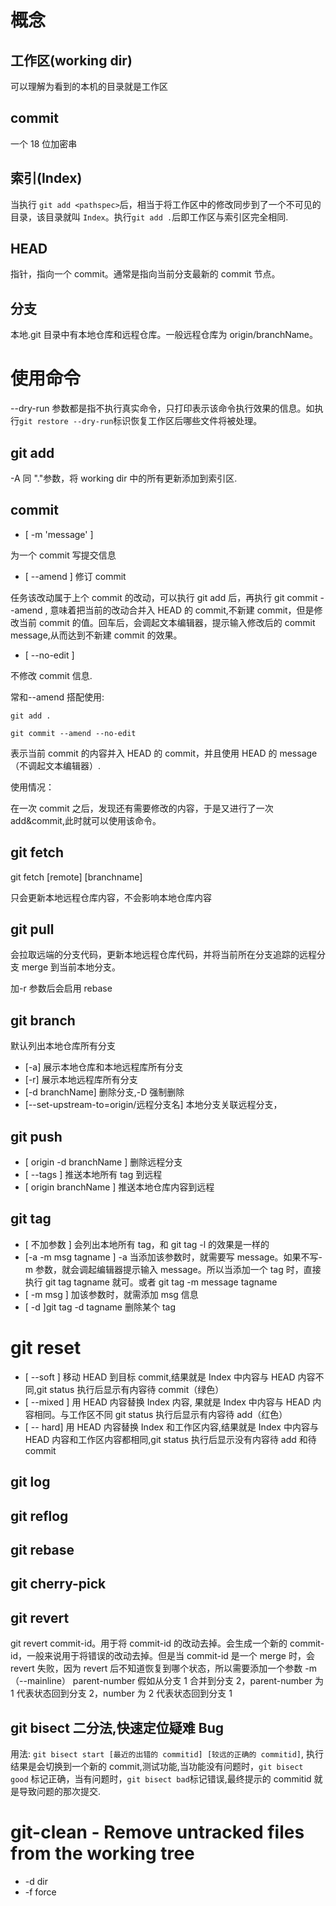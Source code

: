 # 概念

## 工作区(working dir)

可以理解为看到的本机的目录就是工作区

## commit

一个 18 位加密串

## 索引(Index)

当执行 `git add <pathspec>`后，相当于将工作区中的修改同步到了一个不可见的目录，该目录就叫 `Index`。执行`git add .`后即工作区与索引区完全相同.

## HEAD

指针，指向一个 commit。通常是指向当前分支最新的 commit 节点。

## 分支

本地.git 目录中有本地仓库和远程仓库。一般远程仓库为 origin/branchName。

# 使用命令

--dry-run 参数都是指不执行真实命令，只打印表示该命令执行效果的信息。如执行`git restore --dry-run`标识恢复工作区后哪些文件将被处理。

## git add

-A 同 "."参数，将 working dir 中的所有更新添加到索引区.

## commit

-   [ -m 'message' ]

为一个 commit 写提交信息

-   [ --amend ]
    修订 commit

任务该改动属于上个 commit 的改动，可以执行 git add 后，再执行 git commit --amend , 意味着把当前的改动合并入 HEAD 的 commit,不新建 commit，但是修改当前 commit 的值。回车后，会调起文本编辑器，提示输入修改后的 commit message,从而达到不新建 commit 的效果。

-   [ --no-edit ]

不修改 commit 信息.

常和--amend 搭配使用:

```
git add .

git commit --amend --no-edit

```

表示当前 commit 的内容并入 HEAD 的 commit，并且使用 HEAD 的 message（不调起文本编辑器）.

使用情况：

在一次 commit 之后，发现还有需要修改的内容，于是又进行了一次 add&commit,此时就可以使用该命令。

## git fetch

git fetch [remote] [branchname]

只会更新本地远程仓库内容，不会影响本地仓库内容

## git pull

会拉取远端的分支代码，更新本地远程仓库代码，并将当前所在分支追踪的远程分支 merge 到当前本地分支。

加-r 参数后会启用 rebase

## git branch

默认列出本地仓库所有分支

-   [-a] 展示本地仓库和本地远程库所有分支
-   [-r] 展示本地远程库所有分支
-   [-d branchName] 删除分支,-D 强制删除
-   [--set-upstream-to=origin/远程分支名] 本地分支关联远程分支，

## git push

-   [ origin -d branchName ] 删除远程分支
-   [ --tags ] 推送本地所有 tag 到远程
-   [ origin branchName ] 推送本地仓库内容到远程

## git tag

-   [ 不加参数 ] 会列出本地所有 tag，和 git tag -l 的效果是一样的
-   [-a -m msg tagname ] -a 当添加该参数时，就需要写 message。如果不写-m 参数，就会调起编辑器提示输入 message。所以当添加一个 tag 时，直接执行 git tag tagname 就可。或者 git tag -m message tagname
-   [ -m msg ] 加该参数时，就需添加 msg 信息
-   [ -d ]git tag -d tagname 删除某个 tag

# git reset

-   [ --soft ] 移动 HEAD 到目标 commit,结果就是 Index 中内容与 HEAD 内容不同,git status 执行后显示有内容待 commit（绿色）
-   [ --mixed ] 用 HEAD 内容替换 Index 内容, 果就是 Index 中内容与 HEAD 内容相同。与工作区不同 git status 执行后显示有内容待 add（红色）
-   [ -- hard] 用 HEAD 内容替换 Index 和工作区内容,结果就是 Index 中内容与 HEAD 内容和工作区内容都相同,git status 执行后显示没有内容待 add 和待 commit

## git log

## git reflog

## git rebase

## git cherry-pick

## git revert

git revert commit-id。用于将 commit-id 的改动去掉。会生成一个新的 commit-id，一般来说用于将错误的改动去掉。但是当 commit-id 是一个 merge 时，会 revert 失败，因为 revert 后不知道恢复到哪个状态，所以需要添加一个参数 -m（--mainline） parent-number 假如从分支 1 合并到分支 2，parent-number 为 1 代表状态回到分支 2，number 为 2 代表状态回到分支 1

## git bisect 二分法,快速定位疑难 Bug

用法: `git bisect start [最近的出错的 commitid] [较远的正确的 commitid]`, 执行结果是会切换到一个新的 commit,测试功能,当功能没有问题时，`git bisect good` 标记正确，当有问题时，`git bisect bad`标记错误,最终提示的 commitid 就是导致问题的那次提交.

# git-clean - Remove untracked files from the working tree

-   -d dir
-   -f force
